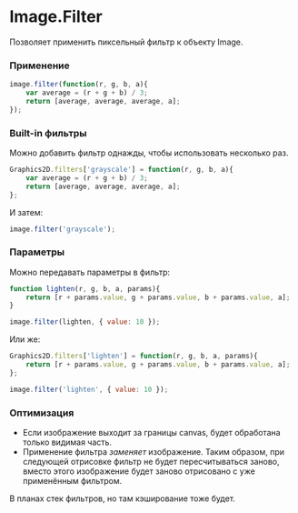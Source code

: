 Image.Filter
===================

Позволяет применить пиксельный фильтр к объекту Image.
### Применение
```js
image.filter(function(r, g, b, a){
    var average = (r + g + b) / 3;
    return [average, average, average, a];
});
```

### Built-in фильтры
Можно добавить фильтр однажды, чтобы использовать несколько раз.
```js
Graphics2D.filters['grayscale'] = function(r, g, b, a){
    var average = (r + g + b) / 3;
    return [average, average, average, a];
};
```
И затем:
```js
image.filter('grayscale');
```

### Параметры
Можно передавать параметры в фильтр:
```js
function lighten(r, g, b, a, params){
    return [r + params.value, g + params.value, b + params.value, a];
}

image.filter(lighten, { value: 10 });
```
Или же:
```js
Graphics2D.filters['lighten'] = function(r, g, b, a, params){
    return [r + params.value, g + params.value, b + params.value, a];
};

image.filter('lighten', { value: 10 });
```

### Оптимизация
 - Если изображение выходит за границы canvas, будет обработана только видимая часть.
 - Применение фильтра *заменяет* изображение. Таким образом, при следующей отрисовке фильтр не будет пересчитываться заново, вместо этого изображение будет заново отрисовано с уже применённым фильтром.

В планах стек фильтров, но там кэширование тоже будет.
